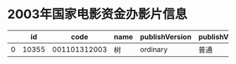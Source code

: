 # 2003年国家电影资金办影片信息


|    | id |  code  |  name  | publishVersion | publishVersionName |   type  |  typeName  |   producerName  |  publisherName  |  publishDate   |
| ---- | ---- | ---- | ---- | ---- | ----| ---- | ---- | ---- | ---- | ---- |
| 0 |  10355 |  001101312003 |  树 |  ordinary |  普通 |  cartoon |  动画片 |  暂空 |  暂空 |  1070208000000|

